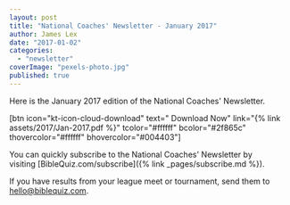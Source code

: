 ```yaml
---
layout: post
title: "National Coaches' Newsletter - January 2017"
author: James Lex
date: "2017-01-02"
categories: 
  - "newsletter"
coverImage: "pexels-photo.jpg"
published: true
---
```


Here is the January 2017 edition of the National Coaches' Newsletter.

\[btn icon="kt-icon-cloud-download" text=" Download Now" link="{% link assets/2017/Jan-2017.pdf %}" tcolor="#ffffff" bcolor="#2f865c" thovercolor="#ffffff" bhovercolor="#004403"\]

You can quickly subscribe to the National Coaches' Newsletter by visiting [BibleQuiz.com/subscribe]({% link _pages/subscribe.md %}).

If you have results from your league meet or tournament, send them to [hello@biblequiz.com](mailto:hello@biblequiz.com).
